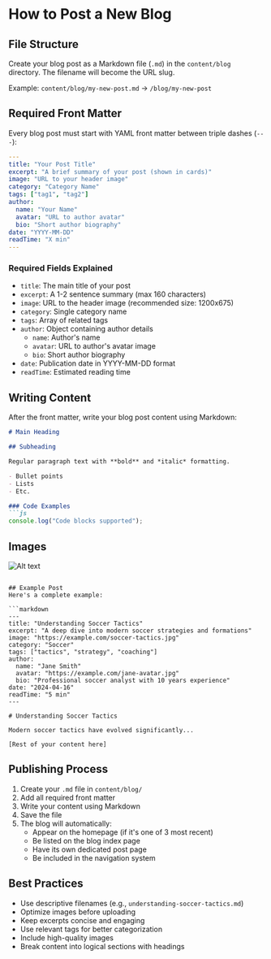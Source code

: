 # How to Post a New Blog

## File Structure
Create your blog post as a Markdown file (`.md`) in the `content/blog` directory. The filename will become the URL slug.

Example: `content/blog/my-new-post.md` → `/blog/my-new-post`

## Required Front Matter
Every blog post must start with YAML front matter between triple dashes (`---`):

```yaml
---
title: "Your Post Title"
excerpt: "A brief summary of your post (shown in cards)"
image: "URL to your header image"
category: "Category Name"
tags: ["tag1", "tag2"]
author:
  name: "Your Name"
  avatar: "URL to author avatar"
  bio: "Short author biography"
date: "YYYY-MM-DD"
readTime: "X min"
---
```

### Required Fields Explained
- `title`: The main title of your post
- `excerpt`: A 1-2 sentence summary (max 160 characters)
- `image`: URL to the header image (recommended size: 1200x675)
- `category`: Single category name
- `tags`: Array of related tags
- `author`: Object containing author details
  - `name`: Author's name
  - `avatar`: URL to author's avatar image
  - `bio`: Short author biography
- `date`: Publication date in YYYY-MM-DD format
- `readTime`: Estimated reading time

## Writing Content
After the front matter, write your blog post content using Markdown:

```markdown
# Main Heading

## Subheading

Regular paragraph text with **bold** and *italic* formatting.

- Bullet points
- Lists
- Etc.

### Code Examples
```js
console.log("Code blocks supported");
```

## Images
![Alt text](image-url)
```

## Example Post
Here's a complete example:

```markdown
---
title: "Understanding Soccer Tactics"
excerpt: "A deep dive into modern soccer strategies and formations"
image: "https://example.com/soccer-tactics.jpg"
category: "Soccer"
tags: ["tactics", "strategy", "coaching"]
author:
  name: "Jane Smith"
  avatar: "https://example.com/jane-avatar.jpg"
  bio: "Professional soccer analyst with 10 years experience"
date: "2024-04-16"
readTime: "5 min"
---

# Understanding Soccer Tactics

Modern soccer tactics have evolved significantly...

[Rest of your content here]
```

## Publishing Process
1. Create your `.md` file in `content/blog/`
2. Add all required front matter
3. Write your content using Markdown
4. Save the file
5. The blog will automatically:
   - Appear on the homepage (if it's one of 3 most recent)
   - Be listed on the blog index page
   - Have its own dedicated post page
   - Be included in the navigation system

## Best Practices
- Use descriptive filenames (e.g., `understanding-soccer-tactics.md`)
- Optimize images before uploading
- Keep excerpts concise and engaging
- Use relevant tags for better categorization
- Include high-quality images
- Break content into logical sections with headings